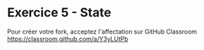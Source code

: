 # Exercice 5 - State

Pour créer votre fork, acceptez l'affectation sur GitHub Classroom https://classroom.github.com/a/Y3yLUtPb


